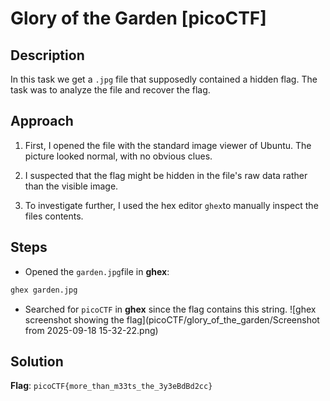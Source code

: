 # Glory of the Garden [picoCTF]

## Description
In this task we get a `.jpg` file that supposedly contained a hidden flag. The task was to analyze the file and recover the flag.

## Approach
1. First, I opened the file with the standard image viewer of Ubuntu. The picture looked normal, with no obvious clues.

2. I suspected that the flag might be hidden in the file's raw data rather than the visible image.

3. To investigate further, I used the hex editor `ghex`to manually inspect the files contents.

## Steps
- Opened the `garden.jpg`file in **ghex**:
```bash
ghex garden.jpg
```
- Searched for `picoCTF` in **ghex** since the flag contains this string.
![ghex screenshot showing the flag](picoCTF/glory_of_the_garden/Screenshot from 2025-09-18 15-32-22.png)

## Solution
**Flag**: `picoCTF{more_than_m33ts_the_3y3eBdBd2cc}`
